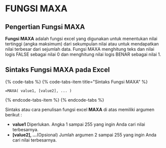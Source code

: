# FUNGSI MAXA

## Pengertian Fungsi **MAXA**

**Fungsi MAXA** adalah fungsi excel yang digunakan untuk menentukan nilai tertinggi \(angka maksimum\) dari sekumpulan nilai atau untuk mendapatkan nilai terbesar dari sejumlah data. Fungsi MAXA menghitung teks dan nilai logis FALSE sebagai nilai 0 dan menghitung nilai logis BENAR sebagai nilai 1.

## Sintaks Fungsi **MAXA** pada Excel

{% code-tabs %}
{% code-tabs-item title="Sintaks Fungsi MAXA" %}
```text
=MAXA( value1, [value2], ... )
```
{% endcode-tabs-item %}
{% endcode-tabs %}

Sintaks atau cara penulisan fungsi excel **MAXA** di atas memiliki argumen berikut :

* **value1** Diperlukan. Angka 1 sampai 255 yang ingin Anda cari nilai terbesarnya.
* **\[value2\], ...**\(Opsional\) Jumlah argumen 2 sampai 255 yang ingin Anda cari nilai terbesarnya.

